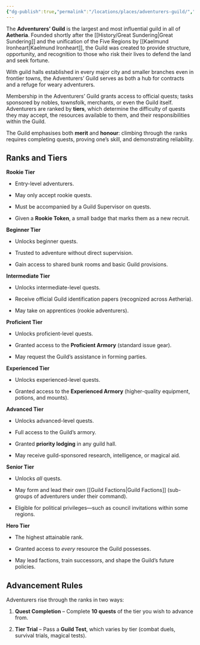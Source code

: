 ```yaml
---
{"dg-publish":true,"permalink":"/locations/places/adventurers-guild/","dgPassFrontmatter":true}
---
```



The **Adventurers’ Guild** is the largest and most influential guild in all of **Aetheria**. Founded shortly after the [[History/Great Sundering\|Great Sundering]] and the unification of the Five Regions by [[Kaelmund Ironheart\|Kaelmund Ironheart]], the Guild was created to provide structure, opportunity, and recognition to those who risk their lives to defend the land and seek fortune.

With guild halls established in every major city and smaller branches even in frontier towns, the Adventurers’ Guild serves as both a hub for contracts and a refuge for weary adventurers.

Membership in the Adventurers’ Guild grants access to official quests; tasks sponsored by nobles, townsfolk, merchants, or even the Guild itself. Adventurers are ranked by **tiers**, which determine the difficulty of quests they may accept, the resources available to them, and their responsibilities within the Guild.

The Guild emphasises both **merit** and **honour**: climbing through the ranks requires completing quests, proving one’s skill, and demonstrating reliability.

## Ranks and Tiers

**Rookie Tier**

- Entry-level adventurers.
    
- May only accept rookie quests.
    
- Must be accompanied by a Guild Supervisor on quests.
    
- Given a **Rookie Token**, a small badge that marks them as a new recruit.
    

**Beginner Tier**

- Unlocks beginner quests.
    
- Trusted to adventure without direct supervision.
    
- Gain access to shared bunk rooms and basic Guild provisions.
    

**Intermediate Tier**

- Unlocks intermediate-level quests.
    
- Receive official Guild identification papers (recognized across Aetheria).
    
- May take on apprentices (rookie adventurers).
    

**Proficient Tier**

- Unlocks proficient-level quests.
    
- Granted access to the **Proficient Armory** (standard issue gear).
    
- May request the Guild’s assistance in forming parties.
    

**Experienced Tier**

- Unlocks experienced-level quests.
    
- Granted access to the **Experienced Armory** (higher-quality equipment, potions, and mounts).

**Advanced Tier**

- Unlocks advanced-level quests.
    
- Full access to the Guild’s armory.
    
- Granted **priority lodging** in any guild hall.
    
- May receive guild-sponsored research, intelligence, or magical aid.
    

**Senior Tier**

- Unlocks _all_ quests.
    
- May form and lead their own [[Guild Factions\|Guild Factions]] (sub-groups of adventurers under their command).
    
- Eligible for political privileges—such as council invitations within some regions.
    

**Hero Tier**

- The highest attainable rank.
    
- Granted access to _every_ resource the Guild possesses.
    
- May lead factions, train successors, and shape the Guild’s future policies.



## Advancement Rules

Adventurers rise through the ranks in two ways:

1. **Quest Completion** – Complete **10 quests** of the tier you wish to advance from.
    
2. **Tier Trial** – Pass a **Guild Test**, which varies by tier (combat duels, survival trials, magical tests).